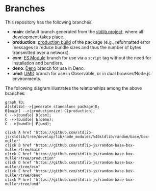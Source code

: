 <!--

@license Apache-2.0

Copyright (c) 2022 The Stdlib Authors.

Licensed under the Apache License, Version 2.0 (the "License");
you may not use this file except in compliance with the License.
You may obtain a copy of the License at

    http://www.apache.org/licenses/LICENSE-2.0

Unless required by applicable law or agreed to in writing, software
distributed under the License is distributed on an "AS IS" BASIS,
WITHOUT WARRANTIES OR CONDITIONS OF ANY KIND, either express or implied.
See the License for the specific language governing permissions and
limitations under the License.

-->

# Branches

This repository has the following branches:

-   **main**: default branch generated from the [stdlib project][stdlib-url], where all development takes place.
-   **production**: [production build][production-url] of the package (e.g., reformatted error messages to reduce bundle sizes and thus the number of bytes transmitted over a network).
-   **esm**: [ES Module][esm-url] branch for use via a `script` tag without the need for installation and bundlers.
-   **deno**: [Deno][deno-url] branch for use in Deno.
-   **umd**: [UMD][umd-url] branch for use in Observable, or in dual browser/Node.js environments.

The following diagram illustrates the relationships among the above branches:

```mermaid
graph TD;
A[stdlib]-->|generate standalone package|B;
B[main] -->|productionize| C[production];
C -->|bundle| D[esm];
C -->|bundle| E[deno];
C -->|bundle| F[umd];

click A href "https://github.com/stdlib-js/stdlib/tree/develop/lib/node_modules/%40stdlib/random/base/box-muller"
click B href "https://github.com/stdlib-js/random-base-box-muller/tree/main"
click C href "https://github.com/stdlib-js/random-base-box-muller/tree/production"
click D href "https://github.com/stdlib-js/random-base-box-muller/tree/esm"
click E href "https://github.com/stdlib-js/random-base-box-muller/tree/deno"
click F href "https://github.com/stdlib-js/random-base-box-muller/tree/umd"
```

[stdlib-url]: https://github.com/stdlib-js/stdlib/tree/develop/lib/node_modules/%40stdlib/random/base/box-muller
[production-url]: https://github.com/stdlib-js/random-base-box-muller/tree/production
[deno-url]: https://github.com/stdlib-js/random-base-box-muller/tree/deno
[umd-url]: https://github.com/stdlib-js/random-base-box-muller/tree/umd
[esm-url]: https://github.com/stdlib-js/random-base-box-muller/tree/esm